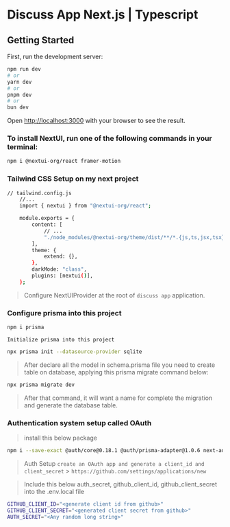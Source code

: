 # Discuss App Next.js | Typescript

## Getting Started

First, run the development server:

```bash
npm run dev
# or
yarn dev
# or
pnpm dev
# or
bun dev
```

Open [http://localhost:3000](http://localhost:3000) with your browser to see the result.

### To install NextUI, run one of the following commands in your terminal:

```bash
npm i @nextui-org/react framer-motion
```

### Tailwind CSS Setup on my next project

```bash
// tailwind.config.js
    //...
    import { nextui } from "@nextui-org/react";

    module.exports = {
        content: [
            // ...
            "./node_modules/@nextui-org/theme/dist/**/*.{js,ts,jsx,tsx}",
        ],
        theme: {
            extend: {},
        },
        darkMode: "class",
        plugins: [nextui()],
    };
```

> Configure NextUIProvider at the root of `discuss app` application.

### Configure prisma into this project

```bash
npm i prisma

```

`Initialize prisma into this project`

```bash
npx prisma init --datasource-provider sqlite
```

> After declare all the model in schema.prisma file you need to create table on database, applying this prisma migrate command below:

```bash
npx prisma migrate dev

```

> After that command, it will want a name for complete the migration and generate the database table.

### Authentication system setup called OAuth

> install this below package

```bash
npm i --save-exact @auth/core@0.18.1 @auth/prisma-adapter@1.0.6 next-auth@5.0.0-beta.3
```

> Auth Setup `create an OAuth app and generate a client_id and client_secret` > `https://github.com/settings/applications/new`

> Include this below auth_secret, github_client_id, github_client_secret into the .env.local file

```bash
GITHUB_CLIENT_ID="<generate client id from github>"
GITHUB_CLIENT_SECRET="<generated client secret from github>"
AUTH_SECRET="<Any random long string>"
```
